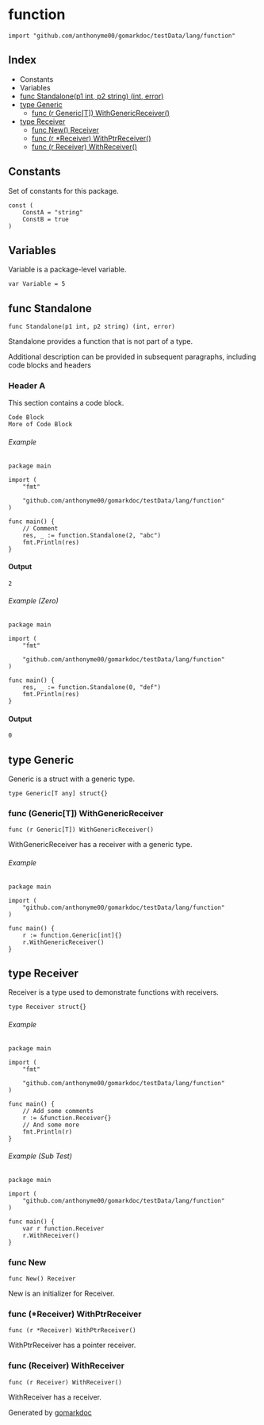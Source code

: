 <!-- Code generated by gomarkdoc. DO NOT EDIT -->

# function

	import "github.com/anthonyme00/gomarkdoc/testData/lang/function"

## Index

- Constants
- Variables
- [func Standalone\(p1 int, p2 string\) \(int, error\)](<#Standalone>)
- [type Generic](<#Generic>)
  - [func \(r Generic\[T\]\) WithGenericReceiver\(\)](<#Generic[T].WithGenericReceiver>)
- [type Receiver](<#Receiver>)
  - [func New\(\) Receiver](<#New>)
  - [func \(r \*Receiver\) WithPtrReceiver\(\)](<#Receiver.WithPtrReceiver>)
  - [func \(r Receiver\) WithReceiver\(\)](<#Receiver.WithReceiver>)


## Constants

<a name="ConstA"></a>Set of constants for this package.

	const (
	    ConstA = "string"
	    ConstB = true
	)

## Variables

<a name="Variable"></a>Variable is a package\-level variable.

	var Variable = 5

<a name="Standalone"></a>
## func Standalone

	func Standalone(p1 int, p2 string) (int, error)

Standalone provides a function that is not part of a type.

Additional description can be provided in subsequent paragraphs, including code blocks and headers

### Header A

This section contains a code block.

	Code Block
	More of Code Block
	

###### Example



	package main
	
	import (
		"fmt"
	
		"github.com/anthonyme00/gomarkdoc/testData/lang/function"
	)
	
	func main() {
		// Comment
		res, _ := function.Standalone(2, "abc")
		fmt.Println(res)
	}
	

#### Output

	2
	





###### Example (Zero)



	package main
	
	import (
		"fmt"
	
		"github.com/anthonyme00/gomarkdoc/testData/lang/function"
	)
	
	func main() {
		res, _ := function.Standalone(0, "def")
		fmt.Println(res)
	}
	

#### Output

	0
	





<a name="Generic"></a>
## type Generic

Generic is a struct with a generic type.

	type Generic[T any] struct{}

<a name="Generic[T].WithGenericReceiver"></a>
### func \(Generic\[T\]\) WithGenericReceiver

	func (r Generic[T]) WithGenericReceiver()

WithGenericReceiver has a receiver with a generic type.

###### Example



	package main
	
	import (
		"github.com/anthonyme00/gomarkdoc/testData/lang/function"
	)
	
	func main() {
		r := function.Generic[int]{}
		r.WithGenericReceiver()
	}
	





<a name="Receiver"></a>
## type Receiver

Receiver is a type used to demonstrate functions with receivers.

	type Receiver struct{}

###### Example



	package main
	
	import (
		"fmt"
	
		"github.com/anthonyme00/gomarkdoc/testData/lang/function"
	)
	
	func main() {
		// Add some comments
		r := &function.Receiver{}
		// And some more
		fmt.Println(r)
	}
	





###### Example (Sub Test)



	package main
	
	import (
		"github.com/anthonyme00/gomarkdoc/testData/lang/function"
	)
	
	func main() {
		var r function.Receiver
		r.WithReceiver()
	}
	





<a name="New"></a>
### func New

	func New() Receiver

New is an initializer for Receiver.

<a name="Receiver.WithPtrReceiver"></a>
### func \(\*Receiver\) WithPtrReceiver

	func (r *Receiver) WithPtrReceiver()

WithPtrReceiver has a pointer receiver.

<a name="Receiver.WithReceiver"></a>
### func \(Receiver\) WithReceiver

	func (r Receiver) WithReceiver()

WithReceiver has a receiver.

Generated by [gomarkdoc](<https://github.com/princjef/gomarkdoc>)
